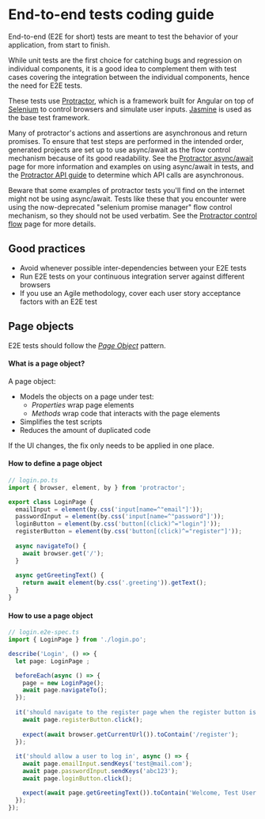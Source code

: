 # End-to-end tests coding guide

End-to-end (E2E for short) tests are meant to test the behavior of your application, from start to finish.

While unit tests are the first choice for catching bugs and regression on individual components, it is a good idea to
complement them with test cases covering the integration between the individual components, hence the need for E2E
tests.

These tests use [Protractor](https://github.com/angular/protractor), which is a framework built for Angular on top of
[Selenium](https://github.com/SeleniumHQ/selenium) to control browsers and simulate user inputs.
[Jasmine](http://jasmine.github.io) is used as the base test framework.

Many of protractor's actions and assertions are asynchronous and return promises.  To ensure that test steps are
performed in the intended order, generated projects are set up to use async/await as the flow control mechanism
because of its good readability.  See the [Protractor async/await](https://www.protractortest.org/#/async-await) page
for more information and examples on using async/await in tests, and the
[Protractor API guide](https://www.protractortest.org/#/api) to determine which API calls are asynchronous.

Beware that some examples of protractor tests you'll find on the internet might not be using async/await.  Tests like
these that you encounter were using the now-deprecated "selenium promise manager" flow control mechanism, so they
should not be used verbatim.  See the [Protractor control flow](https://www.protractortest.org/#/control-flow) page
for more details.

## Good practices

- Avoid whenever possible inter-dependencies between your E2E tests
- Run E2E tests on your continuous integration server against different browsers
- If you use an Agile methodology, cover each user story acceptance factors with an E2E test

## Page objects

E2E tests should follow the *[Page Object](https://github.com/SeleniumHQ/selenium/wiki/PageObjects)* pattern.

#### What is a page object?

A page object:

- Models the objects on a page under test:
  * *Properties* wrap page elements
  * *Methods* wrap code that interacts with the page elements
- Simplifies the test scripts
- Reduces the amount of duplicated code

If the UI changes, the fix only needs to be applied in one place.

#### How to define a page object

```typescript
// login.po.ts
import { browser, element, by } from 'protractor';

export class LoginPage {
  emailInput = element(by.css('input[name=^"email"]'));
  passwordInput = element(by.css('input[name=^"password"]'));
  loginButton = element(by.css('button[(click)^="login"]'));
  registerButton = element(by.css('button[(click)^="register"]'));
  
  async navigateTo() {
    await browser.get('/');
  }
  
  async getGreetingText() {
    return await element(by.css('.greeting')).getText();
  }
}
```

#### How to use a page object

```typescript
// login.e2e-spec.ts
import { LoginPage } from './login.po';

describe('Login', () => {
  let page: LoginPage ;

  beforeEach(async () => {
    page = new LoginPage();
    await page.navigateTo();
  });
  
  it('should navigate to the register page when the register button is clicked', async () => {
    await page.registerButton.click();
   
    expect(await browser.getCurrentUrl()).toContain('/register');
  });
  
  it('should allow a user to log in', async () => {
    await page.emailInput.sendKeys('test@mail.com');
    await page.passwordInput.sendKeys('abc123');
    await page.loginButton.click();

    expect(await page.getGreetingText()).toContain('Welcome, Test User');
  });
});
```
